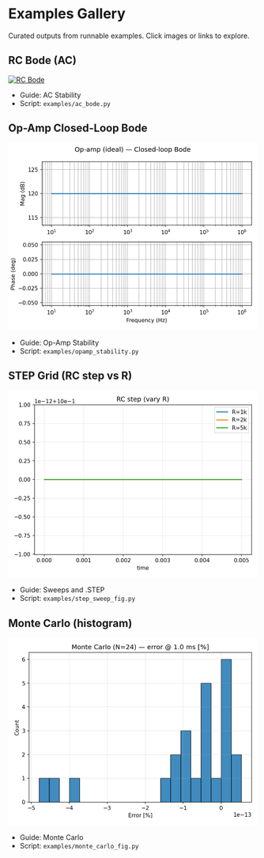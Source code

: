 # Examples Gallery

Curated outputs from runnable examples. Click images or links to explore.

## RC Bode (AC)

[![RC Bode](assets/examples/ac_bode.png)](ac-stability.md)

- Guide: AC Stability
- Script: `examples/ac_bode.py`

## Op-Amp Closed-Loop Bode

[![Op-Amp Bode](assets/examples/opamp_bode.png)](opamp-stability.md)

- Guide: Op-Amp Stability
- Script: `examples/opamp_stability.py`

## STEP Grid (RC step vs R)

[![STEP Grid](assets/examples/step_grid.png)](sweeps-step.md)

- Guide: Sweeps and .STEP
- Script: `examples/step_sweep_fig.py`

## Monte Carlo (histogram)

[![Monte Carlo histogram](assets/examples/mc_hist.png)](monte-carlo.md)

- Guide: Monte Carlo
- Script: `examples/monte_carlo_fig.py`
